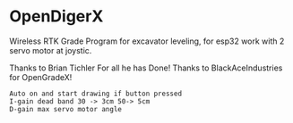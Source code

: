 # OpenDigerX
 Wireless RTK Grade Program for excavator leveling, for esp32 work with 2 servo motor at joystic.

Thanks to Brian Tichler For all he has Done!
Thanks to BlackAceIndustries for OpenGradeX!



	Auto on and start drawing if button pressed
	I-gain dead band 30 -> 3cm 50-> 5cm
	D-gain max servo motor angle
